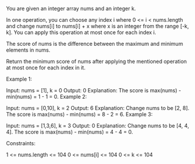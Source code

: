 You are given an integer array nums and an integer k.

In one operation, you can choose any index i where 0 <= i < nums.length and change nums[i] to nums[i] + x where x is an integer from the range [-k, k]. You can apply this operation at most once for each index i.

The score of nums is the difference between the maximum and minimum elements in nums.

Return the minimum score of nums after applying the mentioned operation at most once for each index in it.

 

Example 1:

Input: nums = [1], k = 0
Output: 0
Explanation: The score is max(nums) - min(nums) = 1 - 1 = 0.
Example 2:

Input: nums = [0,10], k = 2
Output: 6
Explanation: Change nums to be [2, 8]. The score is max(nums) - min(nums) = 8 - 2 = 6.
Example 3:

Input: nums = [1,3,6], k = 3
Output: 0
Explanation: Change nums to be [4, 4, 4]. The score is max(nums) - min(nums) = 4 - 4 = 0.
 

Constraints:

1 <= nums.length <= 104
0 <= nums[i] <= 104
0 <= k <= 104